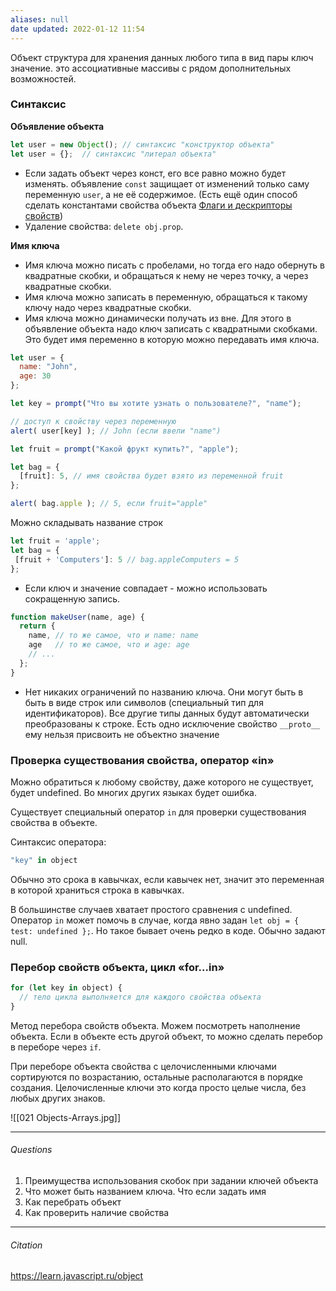 ```yaml
---
aliases: null
date updated: 2022-01-12 11:54
---
```


Объект структура для хранения данных любого типа в вид пары ключ значение. это ассоциативные массивы с рядом дополнительных возможностей.


### Синтаксис

**Объявление объекта**

```js
let user = new Object(); // синтаксис "конструктор объекта"
let user = {};  // синтаксис "литерал объекта"
```

- Если задать объект через конст, его все равно можно будет изменять. объявление `const` защищает от изменений только саму переменную `user`, а не её содержимое. (Есть ещё один способ сделать константами свойства объекта [Флаги и дескрипторы свойств](https://learn.javascript.ru/property-descriptors))
- Удаление свойства: `delete obj.prop`.

**Имя ключа**

- Имя ключа можно писать с пробелами, но тогда его надо обернуть в квадратные скобки, и обращаться к нему не через точку, а через квадратные скобки.
- Имя ключа можно записать в переменную, обращаться к такому ключу надо через квадратные скобки.
- Имя ключа можно динамически получать из вне. Для этого в объявление объекта надо ключ записать с квадратными скобками. Это будет имя переменно в которую можно передавать имя ключа.

```js
let user = {
  name: "John",
  age: 30
};

let key = prompt("Что вы хотите узнать о пользователе?", "name");

// доступ к свойству через переменную
alert( user[key] ); // John (если ввели "name")
```

```js
let fruit = prompt("Какой фрукт купить?", "apple");

let bag = {
  [fruit]: 5, // имя свойства будет взято из переменной fruit
};

alert( bag.apple ); // 5, если fruit="apple"
```

Можно складывать название строк

```js
let fruit = 'apple';
let bag = {
 [fruit + 'Computers']: 5 // bag.appleComputers = 5
};
```

- Если ключ и значение совпадает - можно использовать сокращенную запись.

```js
function makeUser(name, age) {
  return {
    name, // то же самое, что и name: name
    age   // то же самое, что и age: age
    // ...
  };
}
```

- Нет никаких ограничений по названию ключа. Они могут быть в  быть в виде строк или символов (специальный тип для идентификаторов). Все другие типы данных будут автоматически преобразованы к строке. Есть одно исключение свойство `__proto__` ему нельзя присвоить не объектно значение

### Проверка существования свойства, оператор «in»

Можно обратиться к любому свойству, даже которого не существует, будет undefined. Во многих других языках будет ошибка.

Существует специальный оператор `in` для проверки существования свойства в объекте.

Синтаксис оператора:

```js
"key" in object
```

Обычно это срока в кавычках, если кавычек нет, значит это переменная в которой храниться строка в кавычках.

В большинстве случаев хватает простого сравнения с undefined. Оператор `in` может помочь в случае, когда явно задан  `let obj = { test: undefined };`. Но такое бывает очень редко в коде. Обычно задают null.

### Перебор свойств объекта, цикл «for…in»

```js
for (let key in object) {
  // тело цикла выполняется для каждого свойства объекта
}
```

Метод перебора свойств объекта. Можем посмотреть наполнение объекта. Если в объекте есть другой объект, то можно сделать перебор в переборе через `if`.

При переборе объекта свойства с целочисленными ключами сортируются по возрастанию, остальные располагаются в порядке создания. Целочисленные ключи это когда просто целые числа, без любых других знаков.



![[021 Objects-Arrays.jpg]]

---

###### Questions

1. Преимущества использования скобок при задании ключей объекта
2. Что может быть названием ключа. Что если задать имя
3. Как перебрать объект
4. Как проверить наличие свойства

---

###### Citation

<https://learn.javascript.ru/object>
